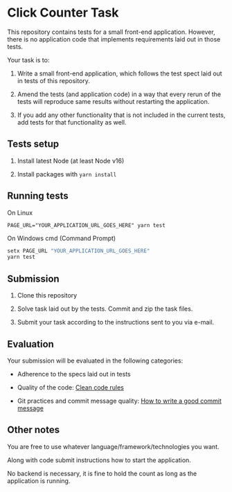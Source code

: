 # Click Counter Task




This repository contains tests for a small front-end application. However, there is no
application code that implements requirements laid out in those tests.

Your task is to:

1. Write a small front-end application, which follows the test spect laid out in tests
of this repository.

2. Amend the tests (and application code) in a way that every rerun of the tests
will reproduce same results without restarting the application.

3. If you add any other functionality that is not included in the current tests, add tests
for that functionality as well.

## Tests setup

1. Install latest Node (at least Node v16)

2. Install packages with `yarn install`

## Running tests

On Linux

`PAGE_URL="YOUR_APPLICATION_URL_GOES_HERE" yarn test`

On Windows cmd (Command Prompt)

```cmd
setx PAGE_URL "YOUR_APPLICATION_URL_GOES_HERE"
yarn test
```

## Submission

1. Clone this repository

2. Solve task laid out by the tests. Commit and zip the task files.

3. Submit your task according to the instructions sent to you via e-mail.

## Evaluation

Your submission will be evaluated in the following categories:

- Adherence to the specs laid out in tests

- Quality of the code: [Clean code rules](https://gist.github.com/wojteklu/73c6914cc446146b8b533c0988cf8d29)

- Git practices and commit message quality: [How to write a good commit message](https://www.gitkraken.com/learn/git/best-practices/git-commit-message)

## Other notes

You are free to use whatever language/framework/technologies you want.

Along with code submit instructions how to start the application.

No backend is necessary, it is fine to hold the count as long as the application is
running.

